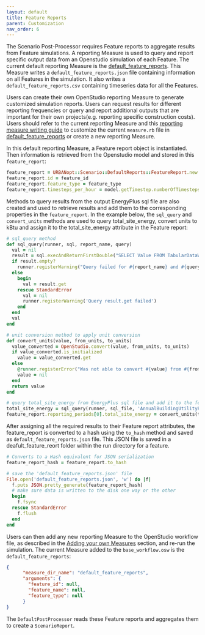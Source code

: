 ```yaml
---
layout: default
title: Feature Reports
parent: Customization
nav_order: 6
---
```


The Scenario Post-Processor requires Feature reports to aggregate results from Feature simulations. A reporting Measure is used to query and report specific output data from an Openstudio simulation of each Feature. The current default reporting Measure is the [default_feature_reports](https://github.com/urbanopt/urbanopt-scenario-gem/tree/master/lib/measures/default_feature_reports). This Measure writes a `default_feature_reports.json` file containing information on all Features in the simulation. It also writes a `default_feature_reports.csv` containing timeseries data for all the Features.

Users can create their own OpenStudio reporting Measure to generate customized simulation reports. Users can request results for different reporting frequencies or query and report additional outputs that are important for their own projects(e.g. reporting specific construction costs). Users should refer to the current reporting Measure and this [reporting measure writing guide](http://nrel.github.io/OpenStudio-user-documentation/reference/measure_writing_guide/#reporting-measures) to customize the current `measure.rb` file in [default_feature_reports](https://github.com/urbanopt/urbanopt-scenario-gem/tree/master/lib/measures/default_feature_reports) or create a new reporting Measure.

In this default reporting Measure, a Feature report object is instantiated. Then information is retrieved from the Openstudio model and stored in this `feature_report`:

````ruby
feature_report = URBANopt::Scenario::DefaultReports::FeatureReport.new
feature_report.id = feature_id
feature_report.feature_type = feature_type
feature_report.timesteps_per_hour = model.getTimestep.numberOfTimestepsPerHour
````

Methods to query results from the output EnergyPlus sql file are also created and used to retrieve results and add them to the corresponding properties in the `feature_report`. In the example below, the `sql_query` and `convert_units` methods are used to query total_site_energy, convert units to kBtu and assign it to the total_site_energy attribute in the Feature report:

```ruby
# sql_query method
def sql_query(runner, sql, report_name, query)
  val = nil
  result = sql.execAndReturnFirstDouble("SELECT Value FROM TabularDataWithStrings WHERE ReportName='#{report_name}' AND #{query}")
  if result.empty?
    runner.registerWarning("Query failed for #{report_name} and #{query}")
  else
    begin
      val = result.get
    rescue StandardError
      val = nil
      runner.registerWarning('Query result.get failed')
    end
  end
  val
end

# unit conversion method to apply unit conversion
def convert_units(value, from_units, to_units)
  value_converted = OpenStudio.convert(value, from_units, to_units)
  if value_converted.is_initialized
    value = value_converted.get
  else
    @runner.registerError("Was not able to convert #{value} from #{from_units} to #{to_units}.")
    value = nil
  end
  return value
end

# query total_site_energy from EnergyPlus sql file and add it to the feature reports
total_site_energy = sql_query(runner, sql_file, 'AnnualBuildingUtilityPerformanceSummary', "TableName='Site and Source Energy' AND RowName='Total Site Energy' AND ColumnName='Total Energy'")
feature_report.reporting_periods[0].total_site_energy = convert_units(total_site_energy, 'GJ', 'kBtu')
```

After assigning all the required results to their Feature report attributes, the feature_report is converted to a hash using the `to_hash` method and saved as `default_feature_reports.json` file. This JSON file is saved in a deafult_feature_reort folder within the run directory for a feature.

```ruby
# Converts to a Hash equivalent for JSON serialization
feature_report_hash = feature_report.to_hash

# save the 'default_feature_reports.json' file
File.open('default_feature_reports.json', 'w') do |f|
  f.puts JSON.pretty_generate(feature_report_hash)
  # make sure data is written to the disk one way or the other
  begin
    f.fsync
  rescue StandardError
    f.flush
  end
end
```

Users can then add any new reporting Measure to the OpenStudio workflow file, as described in the [Adding your own Measures](adding_own_measure.md) section, and re-run the simulation. The current Measure added to the `base_workflow.osw` is the `default_feature_reports`:

```json
{
      "measure_dir_name": "default_feature_reports",
      "arguments": {
        "feature_id": null,
        "feature_name": null,
        "feature_type": null
      }
}
```

The `DefaultPostProcessor` reads these Feature reports and aggregates them to create a `ScenarioReport`.
